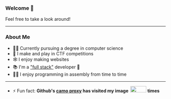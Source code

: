 ### Welcome 🦜
Feel free to take a look around!
___
### About Me
- 👨‍🎓 Currently pursuing a degree in computer science
- 🚩 I make and play in CTF competitions
- 🕸 I enjoy making websites
- 📚 I'm a ["full stack"](https://medium.com/@sweaty.phd/the-hard-truth-about-the-full-stack-developer-myths-and-lies-945ffadeeb8c) developer 🥰
- 👨‍💻 I enjoy programming in assembly from time to time
___
- ⚡ Fun fact: **Github's [camo proxy](https://docs.github.com/en/authentication/keeping-your-account-and-data-secure/about-anonymized-urls) has visited my image &nbsp;<img src="https://tracking.pilk.tk/image.png" width="50" height="20"></img> times**
